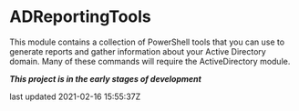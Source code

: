 # ADReportingTools

This module contains a collection of PowerShell tools that you can use to generate reports and gather information about your Active Directory domain. Many of these commands will require the ActiveDirectory module.

*__This project is in the early stages of development__*

last updated 2021-02-16 15:55:37Z
